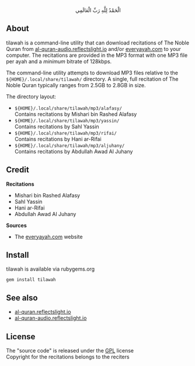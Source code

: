 <p align="center">
الْحَمْدُ لِلَّهِ رَبِّ الْعَالَمِي
</p>

## About

tilawah is a command-line utility that
can download recitations of The Noble Quran from
[al-quran-audio.reflectslight.io](https://al-quran-audio.reflectslight.io)
and/or [everyayah.com](https://everyayah.com) to your
computer. The recitations are provided in the MP3 format
with one MP3 file per ayah and a *minimum* bitrate of
128kbps.

The command-line utility attempts to download MP3 files
relative to the `${HOME}/.local/share/tilawah/` directory.
A single, full recitation of The Noble Quran typically
ranges from 2.5GB to 2.8GB in size.

The directory layout:

* `${HOME}/.local/share/tilawah/mp3/alafasy/` <br>
  Contains recitations by Mishari bin Rashed Alafasy
* `${HOME}/.local/share/tilawah/mp3/yassin/` <br>
  Contains recitations by Sahl Yassin
* `${HOME}/.local/share/tilawah/mp3/rifai/` <br>
  Contains recitations by Hani ar-Rifai
* `${HOME}/.local/share/tilawah/mp3/aljuhany/` <br>
  Contains recitations by Abdullah Awad Al Juhany

## Credit

**Recitations**

* Mishari bin Rashed Alafasy
* Sahl Yassin
* Hani ar-Rifai
* Abdullah Awad Al Juhany

**Sources**

* The [everyayah.com](https://everyayah.com) website

## Install

tilawah is available via rubygems.org

    gem install tilawah

## See also

* [al-quran.reflectslight.io](https://al-quran.reflectslight.io)
* [al-quran-audio.reflectslight.io](https://al-quran-audio.reflectslight.io)

## License

The "source code" is released under the [GPL](./LICENSE) license
<br>
Copyright for the recitations belongs to the reciters

